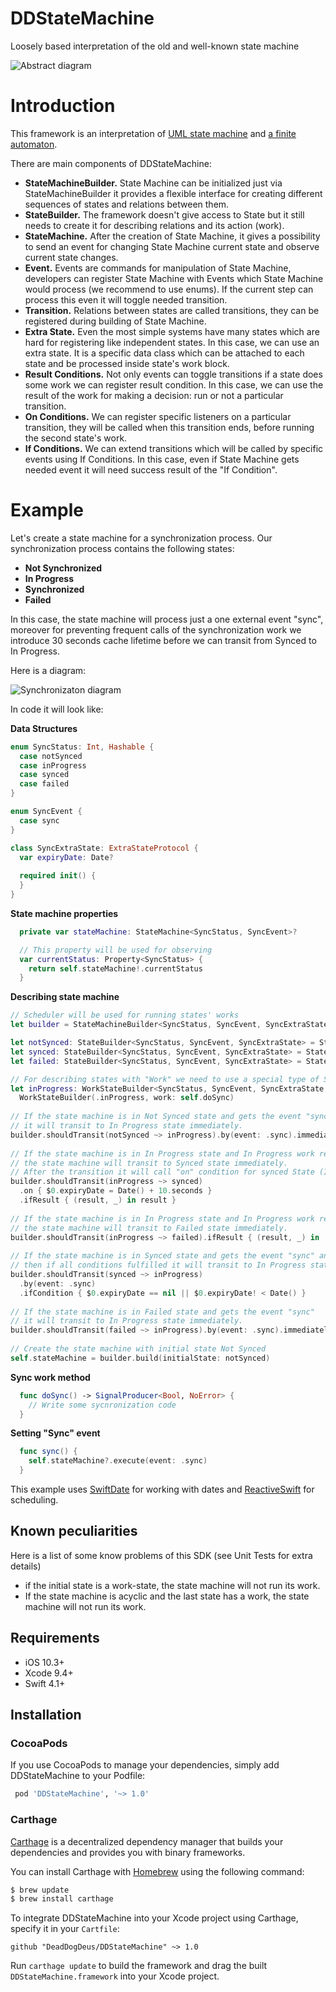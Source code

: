 # DDStateMachine
Loosely based interpretation of the old and well-known state machine

![Abstract diagram](/Screenshots/Abstract%20diagram.png?raw=true)

# Introduction
This framework is an interpretation of [UML state machine](https://en.wikipedia.org/wiki/UML_state_machine) and [a finite automaton](https://en.wikipedia.org/wiki/Finite-state_machine).

There are main components of DDStateMachine:
* **StateMachineBuilder.** State Machine can be initialized just via StateMachineBuilder it provides a flexible interface for creating different sequences of states and relations between them.
* **StateBuilder.** The framework doesn't give access to State but it still needs to create it for describing relations and its action (work).
* **StateMachine.** After the creation of State Machine, it gives a possibility to send an event for changing State Machine current state and observe current state changes.
* **Event.** Events are commands for manipulation of State Machine, developers can register State Machine with Events which State Machine would process (we recommend to use enums). If the current step can process this even it will toggle needed transition.
* **Transition.** Relations between states are called transitions, they can be registered during building of State Machine.
* **Extra State.** Even the most simple systems have many states which are hard for registering like independent states. In this case, we can use an extra state. It is a specific data class which can be attached to each state and be processed inside state's work block.
* **Result Conditions.** Not only events can toggle transitions if a state does some work we can register result condition. In this case, we can use the result of the work for making a decision:  run or not a particular transition.
* **On Conditions.** We can register specific listeners on a particular transition, they will be called when this transition ends, before running the second state's work.
* **If Conditions.** We can extend transitions which will be called by specific events using If Conditions. In this case, even if State Machine gets needed event it will need success result of the "If Condition".

# Example

Let's create a state machine for a synchronization process.
Our synchronization process contains the following states:
* **Not Synchronized**
* **In Progress**
* **Synchronized**
* **Failed**

In this case, the state machine will process just a one external event "sync", moreover for preventing frequent calls of the synchronization work we introduce 30 seconds cache lifetime before we can transit from Synced to In Progress.

Here is a diagram:

![Synchronizaton diagram](/Screenshots/Synchronizaton%20diagram.svg)

In code it will look like:

**Data Structures**
```swift
enum SyncStatus: Int, Hashable {
  case notSynced
  case inProgress
  case synced
  case failed
}

enum SyncEvent {
  case sync
}

class SyncExtraState: ExtraStateProtocol {
  var expiryDate: Date?
  
  required init() {
  }
}
```

**State machine properties**
```swift
  private var stateMachine: StateMachine<SyncStatus, SyncEvent>?

  // This property will be used for observing
  var currentStatus: Property<SyncStatus> {
    return self.stateMachine!.currentStatus
  }
```
**Describing state machine**
```swift
// Scheduler will be used for running states' works
let builder = StateMachineBuilder<SyncStatus, SyncEvent, SyncExtraState>(scheduler: QueueScheduler())

let notSynced: StateBuilder<SyncStatus, SyncEvent, SyncExtraState> = StateBuilder(.notSynced)
let synced: StateBuilder<SyncStatus, SyncEvent, SyncExtraState> = StateBuilder(.synced)
let failed: StateBuilder<SyncStatus, SyncEvent, SyncExtraState> = StateBuilder(.failed)

// For describing states with "Work" we need to use a special type of StateBuilder - WorkStateBuilder.
let inProgress: WorkStateBuilder<SyncStatus, SyncEvent, SyncExtraState, ResultDomainModel<Void>> =
  WorkStateBuilder(.inProgress, work: self.doSync)
 
// If the state machine is in Not Synced state and gets the event "sync"
// it will transit to In Progress state immediately.
builder.shouldTransit(notSynced ~> inProgress).by(event: .sync).immediately()
 
// If the state machine is in In Progress state and In Progress work returns true
// the state machine will transit to Synced state immediately.
// After the transition it will call "on" condition for synced State (It sets SyncExtraState->expiryDate to now + 30 seconds).
builder.shouldTransit(inProgress ~> synced)
  .on { $0.expiryDate = Date() + 10.seconds }
  .ifResult { (result, _) in result }
 
// If the state machine is in In Progress state and In Progress work returns false
// the state machine will transit to Failed state immediately.
builder.shouldTransit(inProgress ~> failed).ifResult { (result, _) in !result }
 
// If the state machine is in Synced state and gets the event "sync" and if cache has expired
// then if all conditions fulfilled it will transit to In Progress state immediately.
builder.shouldTransit(synced ~> inProgress)
  .by(event: .sync)
  .ifCondition { $0.expiryDate == nil || $0.expiryDate! < Date() }
 
// If the state machine is in Failed state and gets the event "sync"
// it will transit to In Progress state immediately.
builder.shouldTransit(failed ~> inProgress).by(event: .sync).immediately()
 
// Create the state machine with initial state Not Synced
self.stateMachine = builder.build(initialState: notSynced)
```

**Sync work method**
```swift
  func doSync() -> SignalProducer<Bool, NoError> {
    // Write some sycnronization code
  }
```

**Setting "Sync" event**
```swift
  func sync() {
    self.stateMachine?.execute(event: .sync)
  }
```

This example uses [SwiftDate](https://github.com/malcommac/SwiftDate) for working with dates and [ReactiveSwift](https://github.com/ReactiveCocoa/ReactiveSwift) for scheduling.

## Known peculiarities

Here is a list of some know problems of this SDK (see Unit Tests for extra details)

- if the initial state is a work-state, the state machine will not run its work.
- If the state machine is acyclic and the last state has a work, the state machine will not run its work.

## Requirements

- iOS 10.3+
- Xcode 9.4+
- Swift 4.1+

## Installation

### CocoaPods

If you use CocoaPods to manage your dependencies, simply add DDStateMachine to your Podfile:

```bash
 pod 'DDStateMachine', '~> 1.0'
```

### Carthage

[Carthage](https://github.com/Carthage/Carthage) is a decentralized dependency manager that builds your dependencies and provides you with binary frameworks.

You can install Carthage with [Homebrew](https://brew.sh/) using the following command:

```bash
$ brew update
$ brew install carthage
```

To integrate DDStateMachine into your Xcode project using Carthage, specify it in your `Cartfile`:

```ogdl
github "DeadDogDeus/DDStateMachine" ~> 1.0
```

Run `carthage update` to build the framework and drag the built `DDStateMachine.framework` into your Xcode project.

